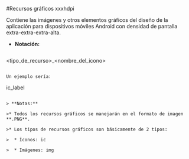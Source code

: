 #Recursos gráficos xxxhdpi

Contiene las imágenes y otros elementos gráficos del diseño de la aplicación para dispositivos móviles Android con densidad de pantalla extra-extra-extra-alta.

* **Notación:**
  ```
 <tipo_de_recurso>_<nombre_del_icono>
   ```

  Un ejemplo sería:
 ```
 ic_label
 ```

> **Notas:**

>* Todos los recursos gráficos se manejarán en el formato de imagen **.PNG**.

>* Los tipos de recursos gráficos son básicamente de 2 tipos:

>  * Íconos: ic

>  * Imágenes: img
